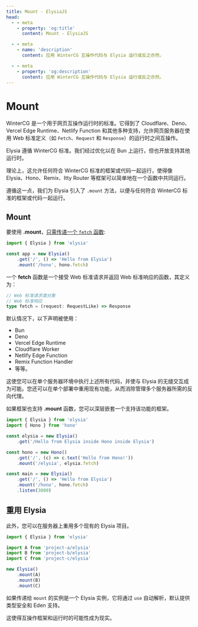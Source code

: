 ```yaml
---
title: Mount - ElysiaJS
head:
  - - meta
    - property: 'og:title'
      content: Mount - ElysiaJS

  - - meta
    - name: 'description'
      content: 应用 WinterCG 互操作代码与 Elysia 运行或反之亦然。

  - - meta
    - property: 'og:description'
      content: 应用 WinterCG 互操作代码与 Elysia 运行或反之亦然。
---
```


# Mount
WinterCG 是一个用于网页互操作运行时的标准。它得到了 Cloudflare、Deno、Vercel Edge Runtime、Netlify Function 和其他多种支持，允许网页服务器在使用 Web 标准定义（如 `Fetch`、`Request` 和 `Response`）的运行时之间互操作。

Elysia 遵循 WinterCG 标准。我们经过优化以在 Bun 上运行，但也开放支持其他运行时。

理论上，这允许任何符合 WinterCG 标准的框架或代码一起运行，使得像 Elysia、Hono、Remix、Itty Router 等框架可以简单地在一个函数中共同运行。

遵循这一点，我们为 Elysia 引入了 `.mount` 方法，以便与任何符合 WinterCG 标准的框架或代码一起运行。

## Mount
要使用 **.mount**，[只需传递一个 `fetch` 函数](https://twitter.com/saltyAom/status/1684786233594290176):
```ts
import { Elysia } from 'elysia'

const app = new Elysia()
    .get('/', () => 'Hello from Elysia')
    .mount('/hono', hono.fetch)
```

一个 **fetch** 函数是一个接受 Web 标准请求并返回 Web 标准响应的函数，其定义为：
```ts
// Web 标准请求类对象
// Web 标准响应
type fetch = (request: RequestLike) => Response
```

默认情况下，以下声明被使用：
- Bun
- Deno
- Vercel Edge Runtime
- Cloudflare Worker
- Netlify Edge Function
- Remix Function Handler
- 等等。

这使您可以在单个服务器环境中执行上述所有代码，并使与 Elysia 的无缝交互成为可能。您还可以在单个部署中重用现有功能，从而消除管理多个服务器所需的反向代理。

如果框架也支持 **.mount** 函数，您可以深层嵌套一个支持该功能的框架。
```ts
import { Elysia } from 'elysia'
import { Hono } from 'hono'

const elysia = new Elysia()
    .get('/Hello from Elysia inside Hono inside Elysia')

const hono = new Hono()
    .get('/', (c) => c.text('Hello from Hono!'))
    .mount('/elysia', elysia.fetch)

const main = new Elysia()
    .get('/', () => 'Hello from Elysia')
    .mount('/hono', hono.fetch)
    .listen(3000)
```

## 重用 Elysia
此外，您可以在服务器上重用多个现有的 Elysia 项目。

```ts
import { Elysia } from 'elysia'

import A from 'project-a/elysia'
import B from 'project-b/elysia'
import C from 'project-c/elysia'

new Elysia()
    .mount(A)
    .mount(B)
    .mount(C)
```

如果传递给 `mount` 的实例是一个 Elysia 实例，它将通过 `use` 自动解析，默认提供类型安全和 Eden 支持。

这使得互操作框架和运行时的可能性成为现实。
